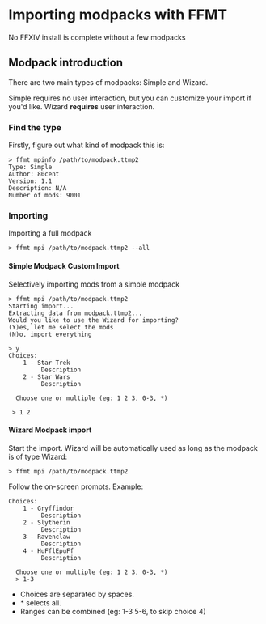 # Importing modpacks with FFMT

No FFXIV install is complete without a few modpacks

## Modpack introduction
There are two main types of modpacks: Simple and Wizard.

Simple requires no user interaction, but you can customize your import if you'd like.
Wizard **requires** user interaction.

### Find the type

Firstly, figure out what kind of modpack this is:

```
> ffmt mpinfo /path/to/modpack.ttmp2
Type: Simple
Author: 80cent
Version: 1.1
Description: N/A
Number of mods: 9001
```

### Importing

Importing a full modpack
```
> ffmt mpi /path/to/modpack.ttmp2 --all
```
#### Simple Modpack Custom Import

Selectively importing mods from a simple modpack
```
> ffmt mpi /path/to/modpack.ttmp2
Starting import...
Extracting data from modpack.ttmp2...
Would you like to use the Wizard for importing?
(Y)es, let me select the mods
(N)o, import everything

> y
Choices:
    1 - Star Trek
         Description
    2 - Star Wars
         Description         

  Choose one or multiple (eg: 1 2 3, 0-3, *)

 > 1 2
```

#### Wizard Modpack import

Start the import. Wizard will be automatically used as long as the modpack is of type Wizard:

```
> ffmt mpi /path/to/modpack.ttmp2
```
Follow the on-screen prompts. Example:
```
Choices:
    1 - Gryffindor
         Description
    2 - Slytherin
         Description
    3 - Ravenclaw
         Description
    4 - HuFflEpuFf
         Description
         
  Choose one or multiple (eg: 1 2 3, 0-3, *)
  > 1-3
```

- Choices are separated by spaces.
- \* selects all.
- Ranges can be combined (eg: 1-3 5-6, to skip choice 4)
